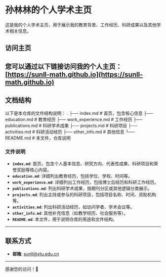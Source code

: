 # 孙林林的个人学术主页

这是我的个人学术主页，用于展示我的教育背景、工作经历、科研成果以及其他学术相关信息。

## 访问主页
您可以通过以下链接访问我的个人主页：
[https://sunll-math.github.io](https://sunll-math.github.io) 
---

## 文档结构
以下是本仓库的文件结构说明：
.
├── index.md               # 首页，包含核心信息
├── education.md           # 教育经历
├── work_experience.md     # 工作经历
├── publications.md        # 科研学术成果
├── projects.md            # 科研项目
├── activities.md          # 科研活动经历
├── other_info.md          # 其他信息
└── README.md              # 本文件，仓库说明


### 文件说明
- **`index.md`**: 首页，包含个人基本信息、研究方向、代表性成果、科研项目和荣誉奖励等核心内容。
- **`education.md`**: 详细列出教育经历，包括学位、学校、时间等。
- **`work_experience.md`**: 详细列出工作经历，包括博士后经历和科研工作经历。
- **`publications.md`**: 列出科研学术成果，按期刊分区或其他逻辑分类展示。
- **`projects.md`**: 列出主持或参与的科研项目，包括项目名称、时间、资助机构等。
- **`activities.md`**: 列出科研活动经历，如访问学者、学术会议等。
- **`other_info.md`**: 其他补充信息（如教学经历、社会服务等）。
- **`README.md`**: 本文件，用于说明仓库的用途和文件结构。

---


## 联系方式
- **邮箱**: sunll@xtu.edu.cn  

---

感谢您的访问！🎉
